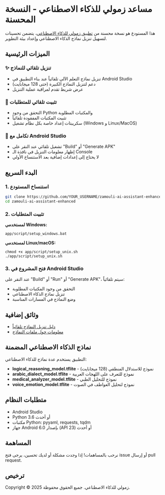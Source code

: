 # مساعد زمولي للذكاء الاصطناعي - النسخة المحسنة

هذا المستودع هو نسخة محسنة من [تطبيق زمولي للذكاء الاصطناعي](https://github.com/Zmmoly/zamouli-ai-assistant-520319)، يتضمن تحسينات لتسهيل تنزيل نماذج الذكاء الاصطناعي وإعداد بيئة التطوير.

## الميزات الرئيسية

### ✨ تنزيل تلقائي للنماذج
- تنزيل نماذج التعلم الآلي تلقائياً عند بناء التطبيق في Android Studio
- دعم لتنزيل النماذج الكبيرة (حتى 128 ميجابايت)
- عرض شريط تقدم لمراقبة عملية التنزيل

### 🔄 تثبيت تلقائي للمتطلبات
- التحقق من وجود Python والمكتبات المطلوبة
- تثبيت المكتبات المفقودة تلقائياً
- سكريبتات إعداد خاصة بكل نظام تشغيل (Windows و Linux/MacOS)

### 📱 تكامل مع Android Studio
- تشغيل تلقائي عند النقر على "Build" أو "Generate APK"
- إظهار معلومات التنزيل في نافذة الـ Console
- لا يحتاج إلى إعدادات إضافية بعد الاستنساخ الأولي

## البدء السريع

### 1. استنساخ المستودع
```bash
git clone https://github.com/YOUR_USERNAME/zamouli-ai-assistant-enhanced.git
cd zamouli-ai-assistant-enhanced
```

### 2. تثبيت المتطلبات
**لمستخدمي Windows:**
```
app/script/setup_windows.bat
```

**لمستخدمي Linux/macOS:**
```
chmod +x app/script/setup_unix.sh
./app/script/setup_unix.sh
```

### 3. فتح المشروع في Android Studio
عند النقر على "Build" أو "Run" أو "Generate APK"، سيتم تلقائياً:
- التحقق من وجود المكتبات المطلوبة
- تنزيل نماذج الذكاء الاصطناعي
- وضع النماذج في المسارات المناسبة

## وثائق إضافية

- [دليل تنزيل النماذج تلقائياً](./README_AUTOMATED_SETUP.md)
- [معلومات حول ملفات النماذج](./README_ML_MODELS.md)

## نماذج الذكاء الاصطناعي المضمنة

التطبيق يستخدم عدة نماذج للذكاء الاصطناعي:
- **logical_reasoning_model.tflite** - نموذج للاستدلال المنطقي (128 ميجابايت)
- **arabic_dialect_model.tflite** - نموذج للتعرف على اللهجات العربية
- **medical_analyzer_model.tflite** - نموذج للتحليل الطبي
- **voice_emotion_model.tflite** - نموذج لتحليل العواطف في الصوت

## متطلبات النظام

- Android Studio
- Python 3.6 أو أحدث
- مكتبات Python: pyyaml, requests, tqdm
- جهاز Android بإصدار 6.0 (API 23) أو أحدث

## المساهمة

نرحب بالمساهمات! إذا وجدت مشكلة أو لديك تحسين، يرجى فتح issue أو إرسال pull request.

## ترخيص

Copyright © 2025 زمولي للذكاء الاصطناعي. جميع الحقوق محفوظة.